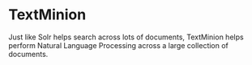 # TextMinion

Just like Solr helps search across lots of documents, TextMinion helps perform Natural Language Processing across a large collection of documents.

